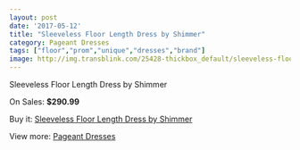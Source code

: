 ```yaml
---
layout: post
date: '2017-05-12'
title: "Sleeveless Floor Length Dress by Shimmer"
category: Pageant Dresses
tags: ["floor","prom","unique","dresses","brand"]
image: http://img.transblink.com/25428-thickbox_default/sleeveless-floor-length-dress-by-shimmer.jpg
---
```

Sleeveless Floor Length Dress by Shimmer

On Sales: **$290.99**
<a href="https://www.transblink.com/en/pageant-dresses/8015-sleeveless-floor-length-dress-by-shimmer.html"><amp-img layout="responsive" width="600" height="600" src="//img.transblink.com/25428-thickbox_default/sleeveless-floor-length-dress-by-shimmer.jpg" alt="Sleeveless Floor Length Dress by Shimmer 0" /></a>
<a href="https://www.transblink.com/en/pageant-dresses/8015-sleeveless-floor-length-dress-by-shimmer.html"><amp-img layout="responsive" width="600" height="600" src="//img.transblink.com/25429-thickbox_default/sleeveless-floor-length-dress-by-shimmer.jpg" alt="Sleeveless Floor Length Dress by Shimmer 1" /></a>

Buy it: [Sleeveless Floor Length Dress by Shimmer](https://www.transblink.com/en/pageant-dresses/8015-sleeveless-floor-length-dress-by-shimmer.html "Sleeveless Floor Length Dress by Shimmer")

View more: [Pageant Dresses](https://www.transblink.com/en/9-pageant-dresses "Pageant Dresses")
